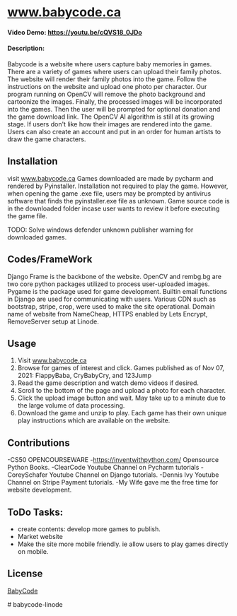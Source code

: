 # www.babycode.ca
#### Video Demo: https://youtu.be/cQVS18_0JDo
#### Description:

Babycode is a website where users capture baby memories in games. There are a variety of games where users can upload their family photos. The website will render their family photos into the game. Follow the instructions on the website and upload one photo per character. Our program running on OpenCV will remove the photo background and cartoonize the images. Finally, the processed images will be incorporated into the games. Then the user will be prompted for optional donation and the game download link.  The OpenCV AI algorithm is still at its growing stage. If users don't like how their images are rendered into the game. Users can also create an account and put in an order for human artists to draw the game characters.



## Installation

visit www.babycode.ca
Games downloaded are made by pycharm and rendered by Pyinstaller. Installation not required to play the game. However, when opening the game .exe file, users may be prompted by antivirus software that finds the pyinstaller.exe file as unknown. Game source code is in the downloaded folder incase user wants to review it before executing the game file. 

TODO:
Solve windows defender unknown publisher warning for downloaded games. 

## Codes/FrameWork

Django Frame is the backbone of the website. OpenCV and rembg.bg are two core python packages utilized to process user-uploaded images. Pygame is the package used for game development. Builtin email functions in Django are used for communicating with users. 
Various CDN such as bootstrap, stripe, crop, were used to make the site operational.
Domain name of website from NameCheap, HTTPS enabled by Lets Encrypt, RemoveServer setup at Linode. 


## Usage

1. Visit www.babycode.ca
2. Browse for games of interest and click. Games published as of Nov 07, 2021: FlappyBaba, CryBabyCry, and 123Jump
3. Read the game description and watch demo videos if desired.
4. Scroll to the bottom of the page and upload a photo for each character. 
5. Click the upload image button and wait. May take up to a minute due to the large volume of data processing. 
6. Download the game and unzip to play. Each game has their own unique play instructions which are available on the website. 

## Contributions

-CS50 OPENCOURSEWARE
-https://inventwithpython.com/ Opensource Python Books.
-ClearCode Youtube Channel on Pycharm tutorials 
-CoreySchafer Youtube Channel on Django tutorials.
-Dennis Ivy Youtube Channel on Stripe Payment tutorials. 
-My Wife gave me the free time for website development.


## ToDo Tasks:
- create contents: develop more games to publish.
- Market website
- Make the site more mobile friendly. ie allow users to play games directly on mobile.


## License
[BabyCode](www.babycode.ca)

#   b a b y c o d e - l i n o d e  
 